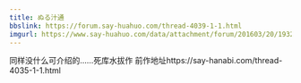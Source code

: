```yaml
---
title: ぬる汁通
bbslink: https://forum.say-huahuo.com/thread-4039-1-1.html
imgurl: https://www.say-huahuo.com/data/attachment/forum/201603/20/193245d5pxqij47z7k7q0x.jpg
---
```


同样没什么可介绍的……死库水拔作 
前作地址https://say-hanabi.com/thread-4035-1-1.html<!--more-->
